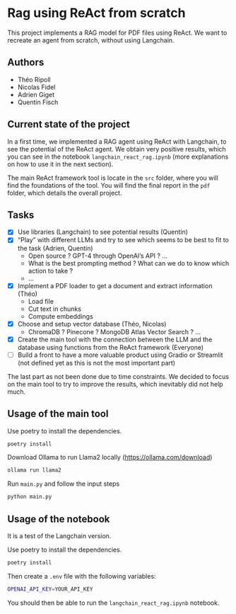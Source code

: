 # Rag using ReAct from scratch

This project implements a RAG model for PDF files using ReAct. We want to recreate an agent from scratch, without using Langchain.

## Authors

- Théo Ripoll
- Nicolas Fidel
- Adrien Giget
- Quentin Fisch

## Current state of the project

In a first time, we implemented a RAG agent using ReAct with  Langchain, to see the potential of the ReAct agent. We obtain very positive results, which you can see  in the notebook `langchain_react_rag.ipynb` (more explanations on how to use it in the next section).

The main ReAct framework tool is locate in the `src` folder, where you will find the foundations of the tool.
You will find the final report in the `pdf` folder, which details the overall project.

## Tasks

- [x] Use libraries (Langchain) to see potential results (Quentin)
- [x] “Play” with different LLMs and try to see which seems to be best to fit to the task (Adrien, Quentin)
    * Open source ? GPT-4 through OpenAI’s API ? …
    * What is the best prompting method ? What can we do to know which action to take ?
    * …
- [x] Implement a PDF loader to get a document and extract information (Théo)
    * Load file
    * Cut text in chunks
    * Compute embeddings
- [x] Choose and setup vector database (Théo, Nicolas)
    * ChromaDB ? Pinecone ? MongoDB Atlas Vector Search ? …
- [x] Create the main tool with the connection between the LLM and the database using functions from the ReAct framework (Everyone)
- [ ] Build a front to have a more valuable product using Gradio or Streamlit (not defined yet as this is not the most important part)

The last part as not been done due to time constraints. We decided to focus on the main tool to try to improve the results, which inevitably did not help much.

## Usage of the main tool

Use poetry to install the dependencies.

```bash
poetry install
```

Download Ollama to run Llama2 locally (https://ollama.com/download)

```bash
ollama run llama2
```

Run `main.py` and follow the input steps

```bash
python main.py
```

## Usage of the notebook 
It is a test of the Langchain version.

Use poetry to install the dependencies.

```bash
poetry install
```

Then create a `.env` file with the following variables:

```bash
OPENAI_API_KEY=YOUR_API_KEY
```

You should then be able to run the `langchain_react_rag.ipynb` notebook.
